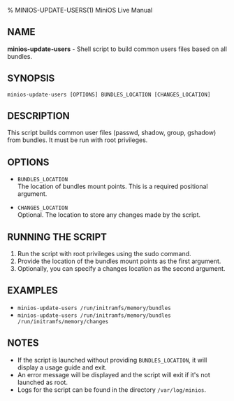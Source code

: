 % MINIOS-UPDATE-USERS(1) MiniOS Live Manual

## NAME

**minios-update-users** - Shell script to build common users files based on all bundles.

## SYNOPSIS

`minios-update-users [OPTIONS] BUNDLES_LOCATION [CHANGES_LOCATION]`

## DESCRIPTION

This script builds common user files (passwd, shadow, group, gshadow) from bundles. It must be run with root privileges.

## OPTIONS

* `BUNDLES_LOCATION`  
    The location of bundles mount points. This is a required positional argument.
  
* `CHANGES_LOCATION`  
    Optional. The location to store any changes made by the script.

## RUNNING THE SCRIPT

1. Run the script with root privileges using the sudo command.
2. Provide the location of the bundles mount points as the first argument.
3. Optionally, you can specify a changes location as the second argument.

## EXAMPLES

- `minios-update-users /run/initramfs/memory/bundles`
- `minios-update-users /run/initramfs/memory/bundles /run/initramfs/memory/changes`

## NOTES

- If the script is launched without providing `BUNDLES_LOCATION`, it will display a usage guide and exit.
- An error message will be displayed and the script will exit if it's not launched as root.
- Logs for the script can be found in the directory `/var/log/minios`.
